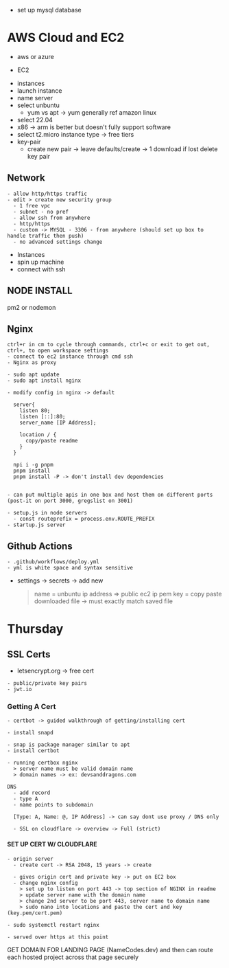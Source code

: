 - set up mysql database

# AWS Cloud and EC2

 - aws or azure

 - EC2
  
<!-- NOTE openvpn.net -->

 - instances
  - launch instance
  - name server
  - select unbuntu 
    - yum vs apt -> yum generally ref amazon linux
  - select 22.04
  - x86 -> arm is better but doesn't fully support software
  - select t2.micro instance type -> free tiers
  - key-pair
    - create new pair -> leave defaults/create -> 1 download if lost delete key pair
  
  ## Network
    - allow http/https traffic
    - edit > create new security group
      - 1 free vpc
      - subnet - no pref
      - allow ssh from anywhere
      - http/https
      - custom -> MYSQL - 3306 - from anywhere (should set up box to handle traffic then push)
      - no advanced settings change
  
  - Instances
   - spin up machine
   - connect with ssh

  ## NODE INSTALL
   pm2 or nodemon
   

  ## Nginx
    ctrl+r in cm to cycle through commands, ctrl+c or exit to get out, ctrl+, to open workspace settings
    - connect to ec2 instance through cmd ssh
    - Nginx as proxy

    - sudo apt update
    - sudo apt install nginx

    - modify config in nginx -> default

      server{
        listen 80;
        listen [::]:80;
        server_name [IP Address];

        location / {
          copy/paste readme
        }
      }

      npi i -g pnpm
      pnpm install
      pnpm install -P -> don't install dev dependencies
    

    - can put multiple apis in one box and host them on different ports (post-it on port 3000, gregslist on 3001)

    - setup.js in node servers
      - const routeprefix = process.env.ROUTE_PREFIX
    - startup.js server

  ## Github Actions
    - .github/workflows/deploy.yml
    - yml is white space and syntax sensitive


  - settings -> secrets -> add new
    > name = unbuntu
    > ip address => public ec2 ip
    > pem key = copy paste downloaded file -> must exactly match saved file

<!-- NOTE 502 bad gateway means nginx sent traffic to localhost but got no response-->


<!-- NOTE theme forest for landing page inspiration-->


# Thursday

  ## SSL Certs
   - letsencrypt.org -> free cert

    - public/private key pairs
    - jwt.io

  ### Getting A Cert

<!-- NOTE USED CLOUDFLARE TO OBTAIN CERT INSTEAD (SEE BELOW) -->

    - certbot -> guided walkthrough of getting/installing cert

    - install snapd

    - snap is package manager similar to apt
    - install certbot

    - running certbox nginx
      > server name must be valid domain name
      > domain names -> ex: devsanddragons.com

  <!-- NOTE cloudflare to manage DNS over google and buy domain -->
    
    DNS
      - add record
      - type A
      - name points to subdomain
      
      [Type: A, Name: @, IP Address] -> can say dont use proxy / DNS only

      - SSL on cloudflare -> overview -> Full (strict)

  #### SET UP CERT W/ CLOUDFLARE
    - origin server
      - create cert -> RSA 2048, 15 years -> create

      - gives origin cert and private key -> put on EC2 box
      - change nginx config
        > set up to listen on port 443 -> top section of NGINX in readme
        > update server name with the domain name
        > change 2nd server to be port 443, server name to domain name
        > sudo nano into locations and paste the cert and key (key.pem/cert.pem)

    - sudo systemctl restart nginx

    - served over https at this point


GET DOMAIN FOR LANDING PAGE (NameCodes.dev) and then can route each hosted project across that page securely